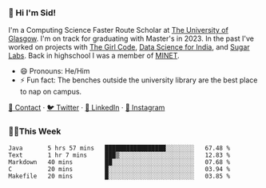 ### 👋 Hi I'm Sid!
I'm a Computing Science Faster Route Scholar at [The University of Glasgow](https://gla.ac.uk). I'm on track for graduating with Master's in 2023. In the past I've worked on projects with [The Girl Code](https://thegirlcode.co/), [Data Science for India](), and [Sugar Labs](https://sugarlabs.org/). Back in highschool I was a member of [MINET](https://minet.co/). 

- 😄 Pronouns: He/Him
- ⚡ Fun fact: The benches outside the university library are the best place to nap on campus.

[📇 Contact](https://sid.gg/) · [🐦 Twitter](https://twitter.com/scholaronroad) · [👔 LinkedIn](https://linkedin.com/in/sidhant-bhavnani) · [📸 Instagram](https://www.instagram.com/bhavnani.pvt/) 

### 👨‍💻This Week
<!--START_SECTION:waka-->
```text
Java       5 hrs 57 mins   █████████████████░░░░░░░░   67.48 % 
Text       1 hr 7 mins     ███▒░░░░░░░░░░░░░░░░░░░░░   12.83 % 
Markdown   40 mins         ██░░░░░░░░░░░░░░░░░░░░░░░   07.68 % 
C          20 mins         █░░░░░░░░░░░░░░░░░░░░░░░░   03.94 % 
Makefile   20 mins         █░░░░░░░░░░░░░░░░░░░░░░░░   03.85 % 
```
<!--END_SECTION:waka-->
